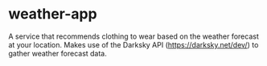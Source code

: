 # weather-app
A service that recommends clothing to wear based on the weather forecast at your location. Makes use of the Darksky API (https://darksky.net/dev/) to gather weather forecast data.
